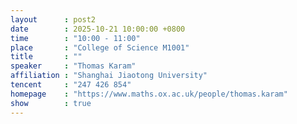 ```yaml
---
layout      : post2
date        : 2025-10-21 10:00:00 +0800
time        : "10:00 - 11:00"
place       : "College of Science M1001"
title       : ""
speaker     : "Thomas Karam"
affiliation : "Shanghai Jiaotong University"
tencent     : "247 426 854"
homepage    : "https://www.maths.ox.ac.uk/people/thomas.karam"
show        : true
---
```

